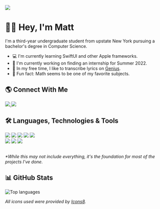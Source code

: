 <img src="https://i.imgur.com/x5zD23D.jpg">

# 👋🏼 Hey, I'm Matt
I'm a third-year undergraduate student from upstate New York pursuing a bachelor's degree in Computer Science.

- 💻 I'm currently learning SwiftUI and other Apple frameworks.
- 🌱 I'm currently working on finding an internship for Summer 2022.
- 📝 In my free time, I like to transcribe lyrics on [Genius](https://genius.com/).
- 🧮 Fun fact: Math seems to be one of my favorite subjects.

## 🌎 Connect With Me
<div>
  <!-- LinkedIn -->
  <a href="https://www.linkedin.com/in/mattwurl/">
    <img src="https://img.icons8.com/fluency/48/000000/linkedin.png"/>
  </a>
  <!-- Twitter -->
  <a href="https://twitter.com/MattWurl">
    <img src="https://img.icons8.com/color/48/000000/twitter--v1.png"/>
  </a>
</div>

## 🛠 Languages, Technologies & Tools
<div>
  <img src="https://img.icons8.com/color/50/000000/swift.png"/>
  <img src="https://img.icons8.com/fluency/48/000000/swiftui.png"/>
  <img src="https://img.icons8.com/color/48/000000/javascript--v1.png"/>
  <img src="https://img.icons8.com/ultraviolet/40/000000/react--v1.png"/>
  <img src="https://img.icons8.com/color/48/000000/java-coffee-cup-logo--v1.png"/>
</div>

<div>
  <img src="https://img.icons8.com/color/48/000000/xcode.png"/>
  <img src="https://img.icons8.com/color/48/000000/visual-studio-code-2019.png"/>
  <img src="https://img.icons8.com/fluency/48/000000/figma.png"/>
</div>

<br />*\*While this may not include everything, it's the foundation for most of the projects I've done.*

## 📊 GitHub Stats
![Top languages](https://github-readme-stats.vercel.app/api/top-langs/?username=anxietymedicine)

*All icons used were provided by <a href="https://icons8.com/">Icons8</a>.*

<!--
**AnxietyMedicine/AnxietyMedicine** is a ✨ _special_ ✨ repository because its `README.md` (this file) appears on your GitHub profile.

Here are some ideas to get you started:

- 🔭 I’m currently working on ...
- 🌱 I’m currently learning ...
- 👯 I’m looking to collaborate on ...
- 🤔 I’m looking for help with ...
- 💬 Ask me about ...
- 📫 How to reach me: ...
- 😄 Pronouns: ...
- ⚡ Fun fact: ...
-->
